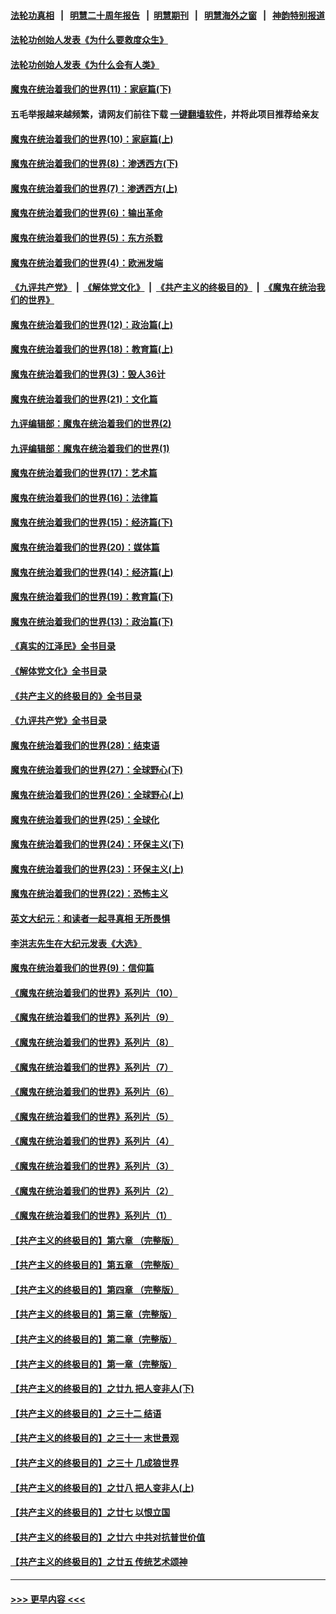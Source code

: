 #### [法轮功真相](https://github.com/gfw-breaker/truth/blob/master/README.md?t=0) &nbsp;&nbsp;|&nbsp;&nbsp; [明慧二十周年报告](https://github.com/gfw-breaker/mh-reports/blob/master/README.md?t=0) &nbsp;&nbsp;|&nbsp;&nbsp;[明慧期刊](https://github.com/gfw-breaker/mh-qikan) &nbsp;&nbsp;|&nbsp;&nbsp; [明慧海外之窗](https://github.com/gfw-breaker/mh-news/blob/master/README.md?t=0) &nbsp;&nbsp;|&nbsp;&nbsp; [神韵特别报道](https://github.com/gfw-breaker/mh-news/blob/master/shenyun.md?t=0)
#### [法轮功创始人发表《为什么要救度众生》](../pages/nsc422/n13975246.md?t=05021843) 
#### [法轮功创始人发表《为什么会有人类》](../pages/nsc422/n13912117.md?t=05021843) 
#### [魔鬼在统治着我们的世界(11)：家庭篇(下)](../pages/nsc422/n10440961.md?t=05021843) 
#### 五毛举报越来越频繁，请网友们前往下载 [一键翻墙软件](https://github.com/gfw-breaker/ssr-accounts)，并将此项目推荐给亲友
#### [魔鬼在统治着我们的世界(10)：家庭篇(上)](../pages/nsc422/n10435448.md?t=05021843) 
#### [魔鬼在统治着我们的世界(8)：渗透西方(下)](../pages/nsc422/n10429603.md?t=05021843) 
#### [魔鬼在统治着我们的世界(7)：渗透西方(上)](../pages/nsc422/n10426013.md?t=05021843) 
#### [魔鬼在统治着我们的世界(6)：输出革命](../pages/nsc422/n10421536.md?t=05021843) 
#### [魔鬼在统治着我们的世界(5)：东方杀戮](../pages/nsc422/n10417707.md?t=05021843) 
#### [魔鬼在统治着我们的世界(4)：欧洲发端](../pages/nsc422/n10414890.md?t=05021843) 
#### [《九评共产党》](https://github.com/begood0513/9ping.md/blob/master/README.md) &nbsp;|&nbsp; [《解体党文化》](../../../../jtdwh.md/blob/master/README.md)  &nbsp;|&nbsp; [《共产主义的终极目的》](../../../../gczydzjmd.md/blob/master/README.md) &nbsp;|&nbsp; [《魔鬼在统治我们的世界》](../../../../mgztzwmdsj.md/blob/master/README.md) 
#### [魔鬼在统治着我们的世界(12)：政治篇(上)](../pages/nsc422/n10444576.md?t=05021843) 
#### [魔鬼在统治着我们的世界(18)：教育篇(上)](../pages/nsc422/n10526970.md?t=05021843) 
#### [魔鬼在统治着我们的世界(3)：毁人36计](../pages/nsc422/n10411583.md?t=05021843) 
#### [魔鬼在统治着我们的世界(21)：文化篇](../pages/nsc422/n10597706.md?t=05021843) 
#### [九评编辑部：魔鬼在统治着我们的世界(2)](../pages/nsc422/n10410036.md?t=05021843) 
#### [九评编辑部：魔鬼在统治着我们的世界(1)](../pages/nsc422/n10406825.md?t=05021843) 
#### [魔鬼在统治着我们的世界(17)：艺术篇](../pages/nsc422/n10499093.md?t=05021843) 
#### [魔鬼在统治着我们的世界(16)：法律篇](../pages/nsc422/n10485969.md?t=05021843) 
#### [魔鬼在统治着我们的世界(15)：经济篇(下)](../pages/nsc422/n10469975.md?t=05021843) 
#### [魔鬼在统治着我们的世界(20)：媒体篇](../pages/nsc422/n10586579.md?t=05021843) 
#### [魔鬼在统治着我们的世界(14)：经济篇(上)](../pages/nsc422/n10457370.md?t=05021843) 
#### [魔鬼在统治着我们的世界(19)：教育篇(下)](../pages/nsc422/n10564808.md?t=05021843) 
#### [魔鬼在统治着我们的世界(13)：政治篇(下)](../pages/nsc422/n10448270.md?t=05021843) 
#### [《真实的江泽民》全书目录](../pages/nsc422/n13721399.md?t=05021843) 
#### [《解体党文化》全书目录](../pages/nsc422/n13721157.md?t=05021843) 
#### [《共产主义的终极目的》全书目录](../pages/nsc422/n13721048.md?t=05021843) 
#### [《九评共产党》全书目录](../pages/nsc422/n13708085.md?t=05021843) 
#### [魔鬼在统治着我们的世界(28)：结束语](../pages/nsc422/n10936246.md?t=05021843) 
#### [魔鬼在统治着我们的世界(27)：全球野心(下)](../pages/nsc422/n10928319.md?t=05021843) 
#### [魔鬼在统治着我们的世界(26)：全球野心(上)](../pages/nsc422/n10900318.md?t=05021843) 
#### [魔鬼在统治着我们的世界(25)：全球化](../pages/nsc422/n10788205.md?t=05021843) 
#### [魔鬼在统治着我们的世界(24)：环保主义(下)](../pages/nsc422/n10695307.md?t=05021843) 
#### [魔鬼在统治着我们的世界(23)：环保主义(上)](../pages/nsc422/n10688613.md?t=05021843) 
#### [魔鬼在统治着我们的世界(22)：恐怖主义](../pages/nsc422/n10614727.md?t=05021843) 
#### [英文大纪元：和读者一起寻真相 无所畏惧](../pages/nsc422/n12542027.md?t=05021843) 
#### [李洪志先生在大纪元发表《大选》](../pages/nsc422/n12534746.md?t=05021843) 
#### [魔鬼在统治着我们的世界(9)：信仰篇](../pages/nsc422/n10432159.md?t=05021843) 
#### [《魔鬼在统治着我们的世界》系列片（10）](../pages/nsc422/n12292670.md?t=05021843) 
#### [《魔鬼在统治着我们的世界》系列片（9）](../pages/nsc422/n12290859.md?t=05021843) 
#### [《魔鬼在统治着我们的世界》系列片（8）](../pages/nsc422/n12287445.md?t=05021843) 
#### [《魔鬼在统治着我们的世界》系列片（7）](../pages/nsc422/n12283425.md?t=05021843) 
#### [《魔鬼在统治着我们的世界》系列片（6）](../pages/nsc422/n12282314.md?t=05021843) 
#### [《魔鬼在统治着我们的世界》系列片（5）](../pages/nsc422/n12281419.md?t=05021843) 
#### [《魔鬼在统治着我们的世界》系列片（4）](../pages/nsc422/n12274024.md?t=05021843) 
#### [《魔鬼在统治着我们的世界》系列片（3）](../pages/nsc422/n12271322.md?t=05021843) 
#### [《魔鬼在统治着我们的世界》系列片（2）](../pages/nsc422/n12269049.md?t=05021843) 
#### [《魔鬼在统治着我们的世界》系列片（1）](../pages/nsc422/n12267575.md?t=05021843) 
#### [【共产主义的终极目的】第六章 （完整版）](../pages/nsc422/n11428913.md?t=05021843) 
#### [【共产主义的终极目的】第五章 （完整版）](../pages/nsc422/n11428912.md?t=05021843) 
#### [【共产主义的终极目的】第四章 （完整版）](../pages/nsc422/n11428907.md?t=05021843) 
#### [【共产主义的终极目的】第三章（完整版）](../pages/nsc422/n11428848.md?t=05021843) 
#### [【共产主义的终极目的】第二章（完整版）](../pages/nsc422/n11428831.md?t=05021843) 
#### [【共产主义的终极目的】第一章（完整版）](../pages/nsc422/n11417651.md?t=05021843) 
#### [【共产主义的终极目的】之廿九 把人变非人(下)](../pages/nsc422/n11344140.md?t=05021843) 
#### [【共产主义的终极目的】之三十二 结语](../pages/nsc422/n11360535.md?t=05021843) 
#### [【共产主义的终极目的】之三十一 末世景观](../pages/nsc422/n11351129.md?t=05021843) 
#### [【共产主义的终极目的】之三十 几成狼世界](../pages/nsc422/n11348280.md?t=05021843) 
#### [【共产主义的终极目的】之廿八 把人变非人(上)](../pages/nsc422/n11340492.md?t=05021843) 
#### [【共产主义的终极目的】之廿七 以恨立国](../pages/nsc422/n11336944.md?t=05021843) 
#### [【共产主义的终极目的】之廿六 中共对抗普世价值](../pages/nsc422/n11324785.md?t=05021843) 
#### [【共产主义的终极目的】之廿五 传统艺术颂神](../pages/nsc422/n11296396.md?t=05021843) 

----
#### [ >>> 更早内容 <<< ](../indexes/nsc422-earlier.md)
